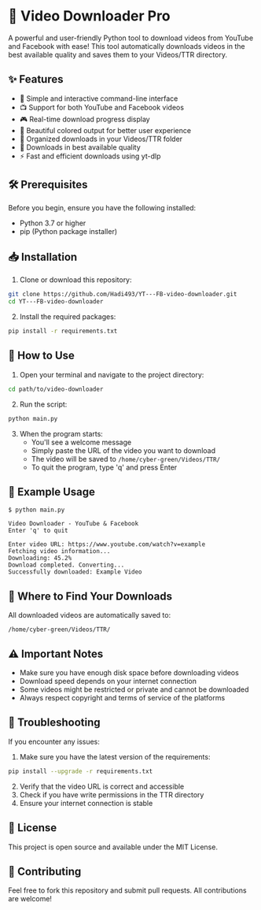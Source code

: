 # 🎥 Video Downloader Pro

A powerful and user-friendly Python tool to download videos from YouTube and Facebook with ease! This tool automatically downloads videos in the best available quality and saves them to your Videos/TTR directory.

## ✨ Features

- 🎯 Simple and interactive command-line interface
- 📺 Support for both YouTube and Facebook videos
- 🎮 Real-time download progress display
- 🎨 Beautiful colored output for better user experience
- 📁 Organized downloads in your Videos/TTR folder
- 🚀 Downloads in best available quality
- ⚡ Fast and efficient downloads using yt-dlp

## 🛠️ Prerequisites

Before you begin, ensure you have the following installed:
- Python 3.7 or higher
- pip (Python package installer)

## 📥 Installation

1. Clone or download this repository:
```bash
git clone https://github.com/Hadi493/YT---FB-video-downloader.git
cd YT---FB-video-downloader

```

2. Install the required packages:
```bash
pip install -r requirements.txt
```

## 🚀 How to Use

1. Open your terminal and navigate to the project directory:
```bash
cd path/to/video-downloader
```

2. Run the script:
```bash
python main.py
```

3. When the program starts:
   - You'll see a welcome message
   - Simply paste the URL of the video you want to download
   - The video will be saved to `/home/cyber-green/Videos/TTR/`
   - To quit the program, type 'q' and press Enter

## 📝 Example Usage

```
$ python main.py

Video Downloader - YouTube & Facebook
Enter 'q' to quit

Enter video URL: https://www.youtube.com/watch?v=example
Fetching video information...
Downloading: 45.2%
Download completed. Converting...
Successfully downloaded: Example Video
```

## 📂 Where to Find Your Downloads

All downloaded videos are automatically saved to:
```
/home/cyber-green/Videos/TTR/
```

## ⚠️ Important Notes

- Make sure you have enough disk space before downloading videos
- Download speed depends on your internet connection
- Some videos might be restricted or private and cannot be downloaded
- Always respect copyright and terms of service of the platforms

## 🔧 Troubleshooting

If you encounter any issues:

1. Make sure you have the latest version of the requirements:
```bash
pip install --upgrade -r requirements.txt
```

2. Verify that the video URL is correct and accessible
3. Check if you have write permissions in the TTR directory
4. Ensure your internet connection is stable

## 📜 License

This project is open source and available under the MIT License.

## 🤝 Contributing

Feel free to fork this repository and submit pull requests. All contributions are welcome!
